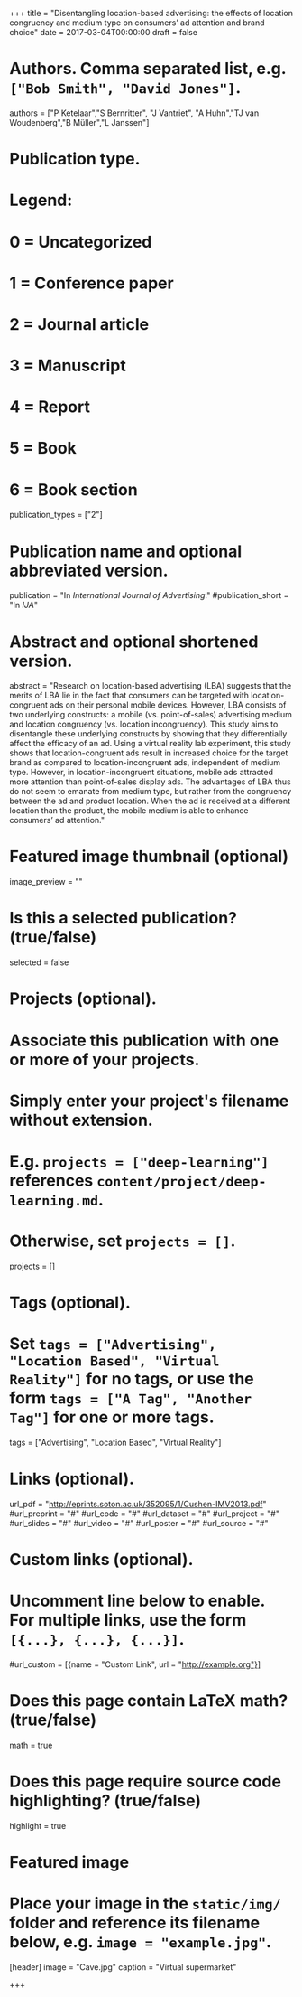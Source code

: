 +++
title = "Disentangling location-based advertising: the effects of location congruency and medium type on consumers’ ad attention and brand choice"
date = 2017-03-04T00:00:00
draft = false

# Authors. Comma separated list, e.g. `["Bob Smith", "David Jones"]`.
authors = ["P Ketelaar","S Bernritter", "J Vantriet", "A Huhn","TJ van Woudenberg","B Müller","L Janssen"]

# Publication type.
# Legend:
# 0 = Uncategorized
# 1 = Conference paper
# 2 = Journal article
# 3 = Manuscript
# 4 = Report
# 5 = Book
# 6 = Book section
publication_types = ["2"]

# Publication name and optional abbreviated version.
publication = "In *International Journal of Advertising*."
#publication_short = "In *IJA*"

# Abstract and optional shortened version.
abstract = "Research on location-based advertising (LBA) suggests that the merits of LBA lie in the fact that consumers can be targeted with location-congruent ads on their personal mobile devices. However, LBA consists of two underlying constructs: a mobile (vs. point-of-sales) advertising medium and location congruency (vs. location incongruency). This study aims to disentangle these underlying constructs by showing that they differentially affect the efficacy of an ad. Using a virtual reality lab experiment, this study shows that location-congruent ads result in increased choice for the target brand as compared to location-incongruent ads, independent of medium type. However, in location-incongruent situations, mobile ads attracted more attention than point-of-sales display ads. The advantages of LBA thus do not seem to emanate from medium type, but rather from the congruency between the ad and product location. When the ad is received at a different location than the product, the mobile medium is able to enhance consumers’ ad attention."

# Featured image thumbnail (optional)
image_preview = ""

# Is this a selected publication? (true/false)
selected = false

# Projects (optional).
#   Associate this publication with one or more of your projects.
#   Simply enter your project's filename without extension.
#   E.g. `projects = ["deep-learning"]` references `content/project/deep-learning.md`.
#   Otherwise, set `projects = []`.
projects = []

# Tags (optional).
#   Set `tags = ["Advertising", "Location Based", "Virtual Reality"]` for no tags, or use the form `tags = ["A Tag", "Another Tag"]` for one or more tags.
tags = ["Advertising", "Location Based", "Virtual Reality"]

# Links (optional).
url_pdf = "http://eprints.soton.ac.uk/352095/1/Cushen-IMV2013.pdf"
#url_preprint = "#"
#url_code = "#"
#url_dataset = "#"
#url_project = "#"
#url_slides = "#"
#url_video = "#"
#url_poster = "#"
#url_source = "#"

# Custom links (optional).
#   Uncomment line below to enable. For multiple links, use the form `[{...}, {...}, {...}]`.
#url_custom = [{name = "Custom Link", url = "http://example.org"}]

# Does this page contain LaTeX math? (true/false)
math = true

# Does this page require source code highlighting? (true/false)
highlight = true

# Featured image
# Place your image in the `static/img/` folder and reference its filename below, e.g. `image = "example.jpg"`.
[header]
image = "Cave.jpg"
caption = "Virtual supermarket"

+++
